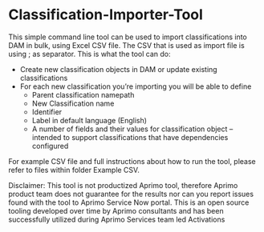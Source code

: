 # Classification-Importer-Tool

This simple command line tool can be used to import classifications into DAM in bulk, using Excel CSV file. The CSV that is used as import file is using ; as separator. 
This is what the tool can do:
- Create new classification objects in DAM or update existing classifications
- For each new classification you’re importing you will be able to define
   - Parent classification namepath
   - New Classification name
   - Identifier
   - Label in default language (English)
   - A number of fields and their values for classification object – intended to support classifications that have dependencies configured

 For example CSV file and full instructions about how to run the tool, please refer to files within folder Example CSV. 

Disclaimer: This tool is not productized Aprimo tool, therefore Aprimo product team does not guarantee for the results nor can you report issues found with the tool to Aprimo Service Now portal. This is an open source tooling developed over time by Aprimo consultants and has been successfully utilized during Aprimo Services team led Activations
